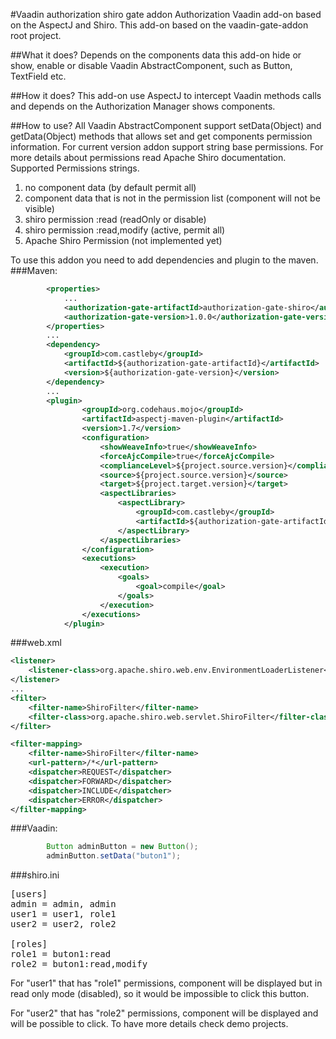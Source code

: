 #Vaadin authorization shiro gate addon
Authorization Vaadin add-on based on the AspectJ and Shiro. This add-on based on the vaadin-gate-addon root project. 

##What it does?
Depends on the components data this add-on hide or show, enable or disable Vaadin AbstractComponent, such as Button, TextField etc.

##How it does?
This add-on use AspectJ to intercept Vaadin methods calls and depends on the Authorization Manager shows components.

##How to use?
All Vaadin AbstractComponent support setData(Object) and getData(Object) methods that allows set and get components  permission information. For current version addon support string base permissions. For more details about permissions read Apache Shiro documentation.  
Supported Permissions strings.
1. no component data (by default permit all)
2. component data that is not in the permission list (component will not be visible)
3. shiro permission :read (readOnly or disable)
4. shiro permission :read,modify (active, permit all)
5. Apache Shiro Permission (not implemented yet)

To use this addon you need to add dependencies and plugin to the maven.
###Maven:
```xml
		<properties>
			...
			<authorization-gate-artifactId>authorization-gate-shiro</authorization-gate-artifactId>
			<authorization-gate-version>1.0.0</authorization-gate-version>
		</properties>
		...
		<dependency>
			<groupId>com.castleby</groupId>
			<artifactId>${authorization-gate-artifactId}</artifactId>
			<version>${authorization-gate-version}</version>
		</dependency>
		...
		<plugin>
				<groupId>org.codehaus.mojo</groupId>
				<artifactId>aspectj-maven-plugin</artifactId>
				<version>1.7</version>
				<configuration>
					<showWeaveInfo>true</showWeaveInfo>
					<forceAjcCompile>true</forceAjcCompile>
					<complianceLevel>${project.source.version}</complianceLevel>
					<source>${project.source.version}</source>
					<target>${project.target.version}</target>
					<aspectLibraries>
						<aspectLibrary>
							<groupId>com.castleby</groupId>
							<artifactId>${authorization-gate-artifactId}</artifactId>
						</aspectLibrary>
					</aspectLibraries>
				</configuration>
				<executions>
					<execution>
						<goals>
							<goal>compile</goal>
						</goals>
					</execution>
				</executions>
			</plugin>
```
###web.xml
```xml
<listener>
    <listener-class>org.apache.shiro.web.env.EnvironmentLoaderListener</listener-class>
</listener>
...
<filter>
    <filter-name>ShiroFilter</filter-name>
    <filter-class>org.apache.shiro.web.servlet.ShiroFilter</filter-class>
</filter>

<filter-mapping>
    <filter-name>ShiroFilter</filter-name>
    <url-pattern>/*</url-pattern>
    <dispatcher>REQUEST</dispatcher> 
    <dispatcher>FORWARD</dispatcher> 
    <dispatcher>INCLUDE</dispatcher> 
    <dispatcher>ERROR</dispatcher>
</filter-mapping>
```

###Vaadin:
```java
        Button adminButton = new Button();
        adminButton.setData("buton1");
``` 

###shiro.ini
<pre>
[users]
admin = admin, admin
user1 = user1, role1
user2 = user2, role2

[roles]
role1 = buton1:read
role2 = buton1:read,modify
</pre>

For "user1" that has "role1" permissions, component will be displayed but in read only mode (disabled), so it would be impossible to click this button.

For "user2" that has "role2" permissions, component will be displayed and will be possible to click.
To have more details check demo projects.
